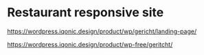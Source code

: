 # Restaurant responsive site


https://wordpress.iqonic.design/product/wp/gericht/landing-page/

https://wordpress.iqonic.design/product/wp-free/geritcht/
